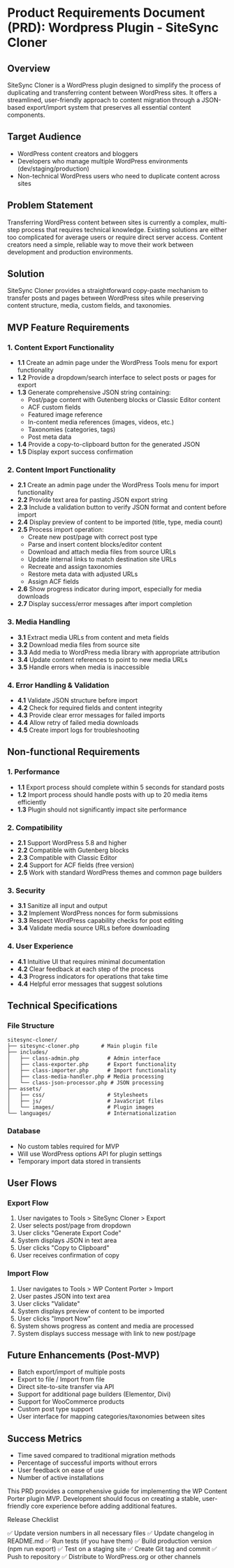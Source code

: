 # Product Requirements Document (PRD): Wordpress Plugin - SiteSync Cloner

## Overview

SiteSync Cloner is a WordPress plugin designed to simplify the process of duplicating and transferring content between WordPress sites. It offers a streamlined, user-friendly approach to content migration through a JSON-based export/import system that preserves all essential content components.

## Target Audience

- WordPress content creators and bloggers
- Developers who manage multiple WordPress environments (dev/staging/production)
- Non-technical WordPress users who need to duplicate content across sites

## Problem Statement

Transferring WordPress content between sites is currently a complex, multi-step process that requires technical knowledge. Existing solutions are either too complicated for average users or require direct server access. Content creators need a simple, reliable way to move their work between development and production environments.

## Solution

SiteSync Cloner provides a straightforward copy-paste mechanism to transfer posts and pages between WordPress sites while preserving content structure, media, custom fields, and taxonomies.

## MVP Feature Requirements

### 1. Content Export Functionality
- **1.1** Create an admin page under the WordPress Tools menu for export functionality
- **1.2** Provide a dropdown/search interface to select posts or pages for export
- **1.3** Generate comprehensive JSON string containing:
  - Post/page content with Gutenberg blocks or Classic Editor content
  - ACF custom fields
  - Featured image reference
  - In-content media references (images, videos, etc.)
  - Taxonomies (categories, tags)
  - Post meta data
- **1.4** Provide a copy-to-clipboard button for the generated JSON
- **1.5** Display export success confirmation

### 2. Content Import Functionality
- **2.1** Create an admin page under the WordPress Tools menu for import functionality
- **2.2** Provide text area for pasting JSON export string
- **2.3** Include a validation button to verify JSON format and content before import
- **2.4** Display preview of content to be imported (title, type, media count)
- **2.5** Process import operation:
  - Create new post/page with correct post type
  - Parse and insert content blocks/editor content
  - Download and attach media files from source URLs
  - Update internal links to match destination site URLs
  - Recreate and assign taxonomies
  - Restore meta data with adjusted URLs
  - Assign ACF fields
- **2.6** Show progress indicator during import, especially for media downloads
- **2.7** Display success/error messages after import completion

### 3. Media Handling
- **3.1** Extract media URLs from content and meta fields
- **3.2** Download media files from source site
- **3.3** Add media to WordPress media library with appropriate attribution
- **3.4** Update content references to point to new media URLs
- **3.5** Handle errors when media is inaccessible

### 4. Error Handling & Validation
- **4.1** Validate JSON structure before import
- **4.2** Check for required fields and content integrity
- **4.3** Provide clear error messages for failed imports
- **4.4** Allow retry of failed media downloads
- **4.5** Create import logs for troubleshooting

## Non-functional Requirements

### 1. Performance
- **1.1** Export process should complete within 5 seconds for standard posts
- **1.2** Import process should handle posts with up to 20 media items efficiently
- **1.3** Plugin should not significantly impact site performance

### 2. Compatibility
- **2.1** Support WordPress 5.8 and higher
- **2.2** Compatible with Gutenberg blocks
- **2.3** Compatible with Classic Editor
- **2.4** Support for ACF fields (free version)
- **2.5** Work with standard WordPress themes and common page builders

### 3. Security
- **3.1** Sanitize all input and output
- **3.2** Implement WordPress nonces for form submissions
- **3.3** Respect WordPress capability checks for post editing
- **3.4** Validate media source URLs before downloading

### 4. User Experience
- **4.1** Intuitive UI that requires minimal documentation
- **4.2** Clear feedback at each step of the process
- **4.3** Progress indicators for operations that take time
- **4.4** Helpful error messages that suggest solutions

## Technical Specifications

### File Structure
```
sitesync-cloner/
├── sitesync-cloner.php       # Main plugin file
├── includes/
│   ├── class-admin.php         # Admin interface
│   ├── class-exporter.php      # Export functionality
│   ├── class-importer.php      # Import functionality
│   ├── class-media-handler.php # Media processing
│   └── class-json-processor.php # JSON processing
├── assets/
│   ├── css/                    # Stylesheets
│   ├── js/                     # JavaScript files
│   └── images/                 # Plugin images
└── languages/                  # Internationalization
```

### Database
- No custom tables required for MVP
- Will use WordPress options API for plugin settings
- Temporary import data stored in transients

## User Flows

### Export Flow
1. User navigates to Tools > SiteSync Cloner > Export
2. User selects post/page from dropdown
3. User clicks "Generate Export Code"
4. System displays JSON in text area
5. User clicks "Copy to Clipboard"
6. User receives confirmation of copy

### Import Flow
1. User navigates to Tools > WP Content Porter > Import
2. User pastes JSON into text area
3. User clicks "Validate"
4. System displays preview of content to be imported
5. User clicks "Import Now"
6. System shows progress as content and media are processed
7. System displays success message with link to new post/page

## Future Enhancements (Post-MVP)
- Batch export/import of multiple posts
- Export to file / Import from file
- Direct site-to-site transfer via API
- Support for additional page builders (Elementor, Divi)
- Support for WooCommerce products
- Custom post type support
- User interface for mapping categories/taxonomies between sites

## Success Metrics
- Time saved compared to traditional migration methods
- Percentage of successful imports without errors
- User feedback on ease of use
- Number of active installations

This PRD provides a comprehensive guide for implementing the WP Content Porter plugin MVP. Development should focus on creating a stable, user-friendly core experience before adding additional features.

Release Checklist

✅ Update version numbers in all necessary files
✅ Update changelog in README.md
✅ Run tests (if you have them)
✅ Build production version (npm run export)
✅ Test on a staging site
✅ Create Git tag and commit
✅ Push to repository
✅ Distribute to WordPress.org or other channels